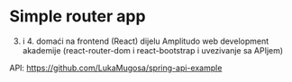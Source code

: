 # Simple router app

3. i 4. domaći na frontend (React) dijelu Amplitudo web development akademije (react-router-dom i react-bootstrap i uvezivanje sa APIjem)

API: https://github.com/LukaMugosa/spring-api-example
